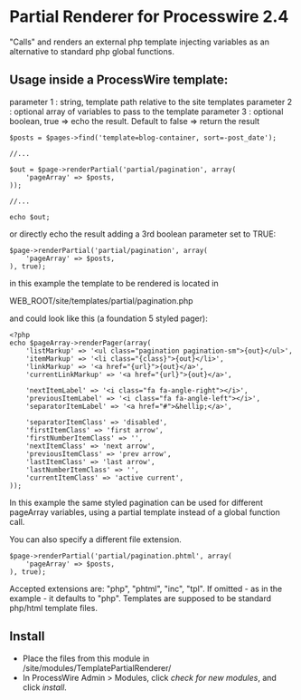 # Partial Renderer for Processwire 2.4

"Calls" and renders an external php template injecting variables as an
alternative to standard php global functions.

## Usage inside a ProcessWire template:

parameter 1 : string, template path relative to the site templates
parameter 2 : optional array of variables to pass to the template
parameter 3 : optional boolean, true => echo the result. Default to false => return the result

```
$posts = $pages->find('template=blog-container, sort=-post_date');

//...

$out = $page->renderPartial('partial/pagination', array(
    'pageArray' => $posts,
));

//...

echo $out;
```

or directly echo the result adding a 3rd boolean parameter set to TRUE:

```
$page->renderPartial('partial/pagination', array(
    'pageArray' => $posts,
), true);
```

in this example the template to be rendered is located in

WEB_ROOT/site/templates/partial/pagination.php

and could look like this (a foundation 5 styled pager):

```
<?php
echo $pageArray->renderPager(array(
    'listMarkup' => '<ul class="pagination pagination-sm">{out}</ul>',
    'itemMarkup' => '<li class="{class}">{out}</li>',
    'linkMarkup' => '<a href="{url}">{out}</a>',
    'currentLinkMarkup' => '<a href="{url}">{out}</a>',

    'nextItemLabel' => '<i class="fa fa-angle-right"></i>',
    'previousItemLabel' => '<i class="fa fa-angle-left"></i>',
    'separatorItemLabel' => '<a href="#">&hellip;</a>',

    'separatorItemClass' => 'disabled',
    'firstItemClass' => 'first arrow',
    'firstNumberItemClass' => '',
    'nextItemClass' => 'next arrow',
    'previousItemClass' => 'prev arrow',
    'lastItemClass' => 'last arrow',
    'lastNumberItemClass' => '',
    'currentItemClass' => 'active current',
));
```

In this example the same styled pagination can be used for different pageArray
variables, using a partial template instead of a global function call.

You can also specify a different file extension.

```
$page->renderPartial('partial/pagination.phtml', array(
    'pageArray' => $posts,
), true);
```

Accepted extensions are: "php", "phtml", "inc", "tpl".
If omitted - as in the example - it defaults to "php".
Templates are supposed to be standard php/html template files.

## Install

- Place the files from this module in /site/modules/TemplatePartialRenderer/
- In ProcessWire Admin > Modules, click *check for new modules*, and click *install*.
